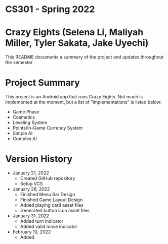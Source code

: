 # CS301 - Spring 2022
# Crazy Eights (Selena Li, Maliyah Miller, Tyler Sakata, Jake Uyechi)

This README documents a summary of the project and updates throughout the semester

# Project Summary
This project is an Android app that runs Crazy Eights. Not much is implemented at the moment, but a list of "implementations" is listed below:
- Game Phase
- Cosmetics
- Leveling System
- Points/In-Game Currency System
- Simple AI
- Complex AI

# Version History
- January 21, 2022
    - Created GitHub repository
    - Setup VCS
- January 28, 2022
    - Finished Menu Bar Design
    - Finished Game Layout Design
    - Added playing card asset files
    - Generated button icon asset files
- January 31, 2022
    - Added turn indicator
    - Added valid move indicator
- February 10, 2022
    - Added 
